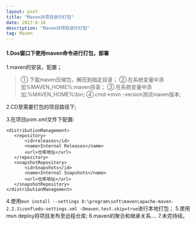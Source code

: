```yaml
---
layout: post
title: "Maven对项目进行打包"
date: 2017-6-16
description: "Maven对项目进行打包"
tag: Maven
---   
```


#### 1.Dos窗口下使用maven命令进行打包，部署
1.maven的安装，配置；

> 	①.下载maven压缩包，解压到指定目录；
> ②.在系统变量中添加%MAVEN_HOME%:maven目录；
> ③.在系统变量中添加;%MAVEN_HOME%\bin;
> ④.cmd→mvn -version测试maven版本;

2.CD至需要打包的项目路径下;

3.在项目pom.xml文件下配置:

```
<distributionManagement>   
   <repository>   
       <id>releases</id>   
       <name>Internal Releases</name>   
       <url>仓库地址</url>
   </repository>   
   <snapshotRepository>   
       <id>Snapshots</id>   
       <name>Internal Snapshots</name>   
       <url>仓库地址</url>
   </snapshotRepository>   
</distributionManagement>
```

4.使用`mvn install --settings D:\program\soft\maven\apache-maven-2.2.1\conf\edu-settings.xml -Dmaven.test.skip=true`进行本地打包；
 5.使用mvn deploy将项目发布至远程仓库;
 6.maven的聚合和继承关系....
 7.未完待续。




